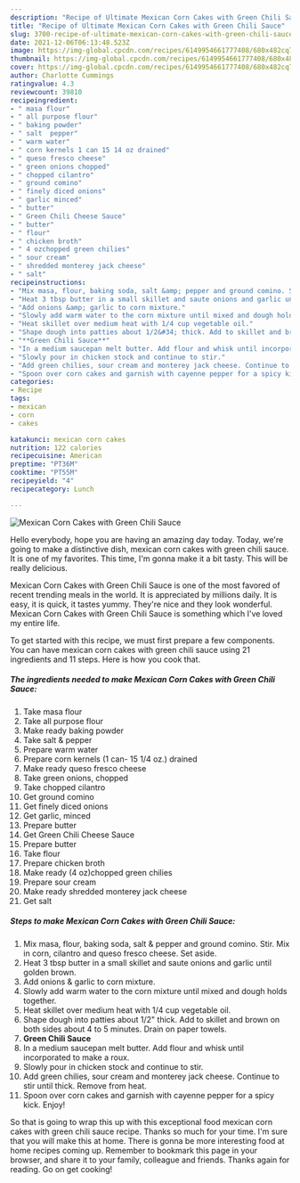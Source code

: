 ```yaml
---
description: "Recipe of Ultimate Mexican Corn Cakes with Green Chili Sauce"
title: "Recipe of Ultimate Mexican Corn Cakes with Green Chili Sauce"
slug: 3700-recipe-of-ultimate-mexican-corn-cakes-with-green-chili-sauce
date: 2021-12-06T06:13:48.523Z
image: https://img-global.cpcdn.com/recipes/6149954661777408/680x482cq70/mexican-corn-cakes-with-green-chili-sauce-recipe-main-photo.jpg
thumbnail: https://img-global.cpcdn.com/recipes/6149954661777408/680x482cq70/mexican-corn-cakes-with-green-chili-sauce-recipe-main-photo.jpg
cover: https://img-global.cpcdn.com/recipes/6149954661777408/680x482cq70/mexican-corn-cakes-with-green-chili-sauce-recipe-main-photo.jpg
author: Charlotte Cummings
ratingvalue: 4.3
reviewcount: 39810
recipeingredient:
- " masa flour"
- " all purpose flour"
- " baking powder"
- " salt  pepper"
- " warm water"
- " corn kernels 1 can 15 14 oz drained"
- " queso fresco cheese"
- " green onions chopped"
- " chopped cilantro"
- " ground comino"
- " finely diced onions"
- " garlic minced"
- " butter"
- " Green Chili Cheese Sauce"
- " butter"
- " flour"
- " chicken broth"
- " 4 ozchopped green chilies"
- " sour cream"
- " shredded monterey jack cheese"
- " salt"
recipeinstructions:
- "Mix masa, flour, baking soda, salt &amp; pepper and ground comino. Stir. Mix in corn, cilantro and queso fresco cheese. Set aside."
- "Heat 3 tbsp butter in a small skillet and saute onions and garlic until golden brown."
- "Add onions &amp; garlic to corn mixture."
- "Slowly add warm water to the corn mixture until mixed and dough holds together."
- "Heat skillet over medium heat with 1/4 cup vegetable oil."
- "Shape dough into patties about 1/2&#34; thick. Add to skillet and brown on both sides about 4 to 5 minutes. Drain on paper towels."
- "**Green Chili Sauce**"
- "In a medium saucepan melt butter. Add flour and whisk until incorporated to make a roux."
- "Slowly pour in chicken stock and continue to stir."
- "Add green chilies, sour cream and monterey jack cheese. Continue to stir until thick. Remove from heat."
- "Spoon over corn cakes and garnish with cayenne pepper for a spicy kick. Enjoy!"
categories:
- Recipe
tags:
- mexican
- corn
- cakes

katakunci: mexican corn cakes 
nutrition: 122 calories
recipecuisine: American
preptime: "PT36M"
cooktime: "PT55M"
recipeyield: "4"
recipecategory: Lunch

---
```



![Mexican Corn Cakes with Green Chili Sauce](https://img-global.cpcdn.com/recipes/6149954661777408/680x482cq70/mexican-corn-cakes-with-green-chili-sauce-recipe-main-photo.jpg)

Hello everybody, hope you are having an amazing day today. Today, we're going to make a distinctive dish, mexican corn cakes with green chili sauce. It is one of my favorites. This time, I'm gonna make it a bit tasty. This will be really delicious.



Mexican Corn Cakes with Green Chili Sauce is one of the most favored of recent trending meals in the world. It is appreciated by millions daily. It is easy, it is quick, it tastes yummy. They're nice and they look wonderful. Mexican Corn Cakes with Green Chili Sauce is something which I've loved my entire life.


To get started with this recipe, we must first prepare a few components. You can have mexican corn cakes with green chili sauce using 21 ingredients and 11 steps. Here is how you cook that.

<!--inarticleads1-->

##### The ingredients needed to make Mexican Corn Cakes with Green Chili Sauce:

1. Take  masa flour
1. Take  all purpose flour
1. Make ready  baking powder
1. Take  salt &amp; pepper
1. Prepare  warm water
1. Prepare  corn kernels (1 can- 15 1/4 oz.) drained
1. Make ready  queso fresco cheese
1. Take  green onions, chopped
1. Take  chopped cilantro
1. Get  ground comino
1. Get  finely diced onions
1. Get  garlic, minced
1. Prepare  butter
1. Get  Green Chili Cheese Sauce
1. Prepare  butter
1. Take  flour
1. Prepare  chicken broth
1. Make ready  (4 oz)chopped green chilies
1. Prepare  sour cream
1. Make ready  shredded monterey jack cheese
1. Get  salt




<!--inarticleads2-->

##### Steps to make Mexican Corn Cakes with Green Chili Sauce:

1. Mix masa, flour, baking soda, salt &amp; pepper and ground comino. Stir. Mix in corn, cilantro and queso fresco cheese. Set aside.
1. Heat 3 tbsp butter in a small skillet and saute onions and garlic until golden brown.
1. Add onions &amp; garlic to corn mixture.
1. Slowly add warm water to the corn mixture until mixed and dough holds together.
1. Heat skillet over medium heat with 1/4 cup vegetable oil.
1. Shape dough into patties about 1/2&#34; thick. Add to skillet and brown on both sides about 4 to 5 minutes. Drain on paper towels.
1. **Green Chili Sauce**
1. In a medium saucepan melt butter. Add flour and whisk until incorporated to make a roux.
1. Slowly pour in chicken stock and continue to stir.
1. Add green chilies, sour cream and monterey jack cheese. Continue to stir until thick. Remove from heat.
1. Spoon over corn cakes and garnish with cayenne pepper for a spicy kick. Enjoy!




So that is going to wrap this up with this exceptional food mexican corn cakes with green chili sauce recipe. Thanks so much for your time. I'm sure that you will make this at home. There is gonna be more interesting food at home recipes coming up. Remember to bookmark this page in your browser, and share it to your family, colleague and friends. Thanks again for reading. Go on get cooking!
